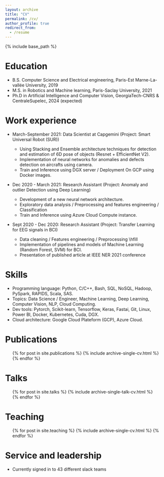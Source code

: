```yaml
---
layout: archive
title: "CV"
permalink: /cv/
author_profile: true
redirect_from:
  - /resume
---
```


{% include base_path %}

Education
======
* B.S. Computer Science and Electrical engineering, Paris-Est Marne-La-vallée University, 2019
* M.S. in Robotics and Machine learning, Paris-Saclay University, 2021
* Ph.D in Artificial Intelligence and Computer Vision, GeorgiaTech-CNRS & CentraleSupelec, 2024 (expected)

Work experience
======
* March-September 2021: Data Scientist at Capgemini (Project: Smart Universal Robot (SUR))
   * Using Stacking and Ensemble architecture techniques for detection and estimation  of 6D pose of objects (Resnet + EfficientNet V2). 
   * Implementation of neural networks for anomalies and defects detection on aircrafts using camera.
   * Train and Inference using DGX server / Deployment On GCP using Docker images.

* Dec 2020 - March 2021: Research Assistant (Project: Anomaly and outlier Detection using Deep Learning)
   * Development of a new neural network architecture. 
   * Exploratory data analysis / Preprocessing and features engineering / Classification
   * Train and Inference using Azure Cloud Compute instance. 

* Sept 2020 - Dec 2020: Research Assistant (Project: Transfer Learning for EEG signals in BCI)
   * Data cleaning / Features engineering / Preprocessing \hfill  
   * Implementation of pipelines and models of Machine Learning (Random Forest, SVM) for BCI. 
   * Presentation of published article at IEEE NER 2021 conference 
  
Skills
======
* Programming language: Python, C/C++, Bash, SQL, NoSQL, Hadoop, PySpark, RAPIDS, Scala, SAS.
* Topics: Data Science / Engineer, Machine Learning, Deep Learning, Computer Vision, NLP, Cloud Computing.
* Dev tools: Pytorch, Scikit-learn, Tensorflow, Keras, Fastai, Git, Linux, Power BI, Docker, Kubernetes, Cuda, DGX.
* Cloud architecture: Google Cloud Plateform (GCP), Azure Cloud.


Publications
======
  <ul>{% for post in site.publications %}
    {% include archive-single-cv.html %}
  {% endfor %}</ul>
  
Talks
======
  <ul>{% for post in site.talks %}
    {% include archive-single-talk-cv.html %}
  {% endfor %}</ul>
  
Teaching
======
  <ul>{% for post in site.teaching %}
    {% include archive-single-cv.html %}
  {% endfor %}</ul>
  
Service and leadership
======
* Currently signed in to 43 different slack teams
